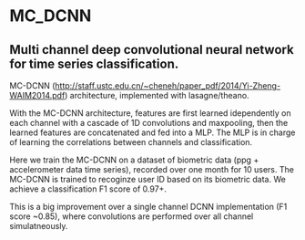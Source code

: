 # MC_DCNN
## Multi channel deep convolutional neural network for time series classification.

MC-DCNN (http://staff.ustc.edu.cn/~cheneh/paper_pdf/2014/Yi-Zheng-WAIM2014.pdf) architecture, implemented with lasagne/theano. 

With the MC-DCNN architecture, features are first learned idependently on each channel with a
cascade of 1D convolutions and maxpooling, then the learned features are concatenated and fed into a MLP. 
The MLP is in charge of learning the correlations between channels and classification.

Here we train the MC-DCNN on a dataset of biometric data (ppg + accelerometer data time series), recorded over one month for 10 users. The MC-DCNN is trained to recoginze user ID based on its biometric data.
We achieve a classification F1 score of 0.97+.

This is a big improvement over a single channel DCNN implementation (F1 score ~0.85), where convolutions are performed over all channel simulatneously. 

